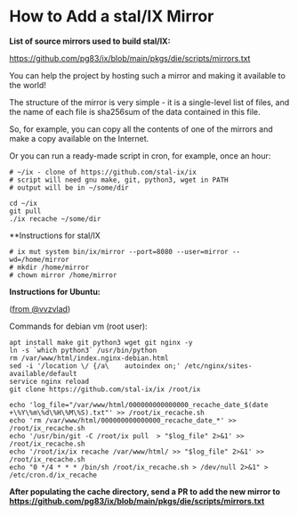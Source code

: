 # How to Add a stal/IX Mirror

**List of source mirrors used to build stal/IX:**

https://github.com/pg83/ix/blob/main/pkgs/die/scripts/mirrors.txt

You can help the project by hosting such a mirror and making it available to the world!

The structure of the mirror is very simple - it is a single-level list of files, and the name of each file is sha256sum of the data contained in this file.

So, for example, you can copy all the contents of one of the mirrors and make a copy available on the Internet.

Or you can run a ready-made script in cron, for example, once an hour:

```
# ~/ix - clone of https://github.com/stal-ix/ix
# script will need gnu make, git, python3, wget in PATH
# output will be in ~/some/dir

cd ~/ix
git pull
./ix recache ~/some/dir
```

**Instructions for stal/IX

```
# ix mut system bin/ix/mirror --port=8080 --user=mirror --wd=/home/mirror
# mkdir /home/mirror
# chown mirror /home/mirror
```

**Instructions for Ubuntu:**

([from @vvzvlad](https://gist.github.com/pg83/4bdb11a2ca3602d949db26b4b2a66781?permalink_comment_id=4687160#:~:text=Commands%20for%20debian,cron.d/ix_recache))

Commands for debian vm (root user):

```
apt install make git python3 wget git nginx -y
ln -s `which python3` /usr/bin/python
rm /var/www/html/index.nginx-debian.html 
sed -i '/location \/ {/a\    autoindex on;' /etc/nginx/sites-available/default
service nginx reload
git clone https://github.com/stal-ix/ix /root/ix

echo 'log_file="/var/www/html/000000000000000_recache_date_$(date +\%Y\%m\%d\%H\%M\%S).txt"' >> /root/ix_recache.sh
echo 'rm /var/www/html/000000000000000_recache_date_*' >> /root/ix_recache.sh
echo '/usr/bin/git -C /root/ix pull  > "$log_file" 2>&1' >> /root/ix_recache.sh
echo '/root/ix/ix recache /var/www/html/ >> "$log_file" 2>&1' >> /root/ix_recache.sh
echo "0 */4 * * * /bin/sh /root/ix_recache.sh > /dev/null 2>&1" > /etc/cron.d/ix_recache
```

**After populating the cache directory, send a PR to add the new mirror to 
https://github.com/pg83/ix/blob/main/pkgs/die/scripts/mirrors.txt**
